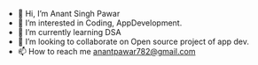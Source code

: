 - 👋 Hi, I’m Anant Singh Pawar
- 👀 I’m interested in Coding, AppDevelopment.
- 🌱 I’m currently learning DSA
- 💞️ I’m looking to collaborate on Open source project of app dev.
- 📫 How to reach me anantpawar782@gmail.com

<!---
Anant-1/Anant-1 is a ✨ special ✨ repository because its `README.md` (this file) appears on your GitHub profile.
You can click the Preview link to take a look at your changes.
--->
